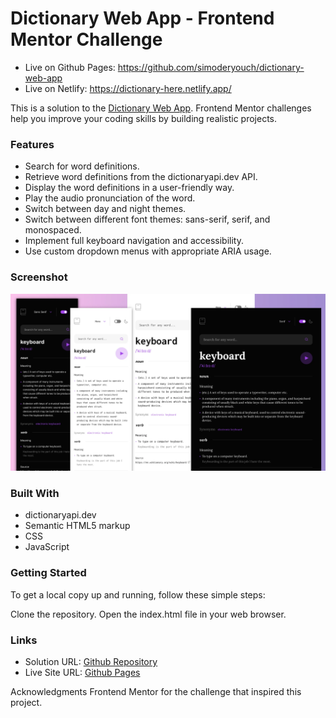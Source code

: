 # Dictionary Web App - Frontend Mentor Challenge

- Live on Github Pages: https://github.com/simoderyouch/dictionary-web-app
- Live on Netlify: https://dictionary-here.netlify.app/

This is a solution to the [Dictionary Web App](https://www.frontendmentor.io/challenges/dictionary-web-app-h5wwnyuKFL). Frontend Mentor challenges help you improve your coding skills by building realistic projects.

### Features

   - Search for word definitions.
   - Retrieve word definitions from the dictionaryapi.dev API.
   - Display the word definitions in a user-friendly way.
   - Play the audio pronunciation of the word.
   - Switch between day and night themes.
   - Switch between different font themes: sans-serif, serif, and monospaced.
   - Implement full keyboard navigation and accessibility.
   - Use custom dropdown menus with appropriate ARIA usage.

### Screenshot
![Screenshot](./screenshot.webp)

### Built With
   - dictionaryapi.dev
   - Semantic HTML5 markup
   - CSS
   - JavaScript
### Getting Started
   To get a local copy up and running, follow these simple steps:

Clone the repository.
Open the index.html file in your web browser.
### Links

- Solution URL: [Github Repository](https://github.com/simoderyouch/dictionary-web-app)
- Live Site URL: [Github Pages](https://dictionary-here.netlify.app/)


Acknowledgments
Frontend Mentor for the challenge that inspired this project.
